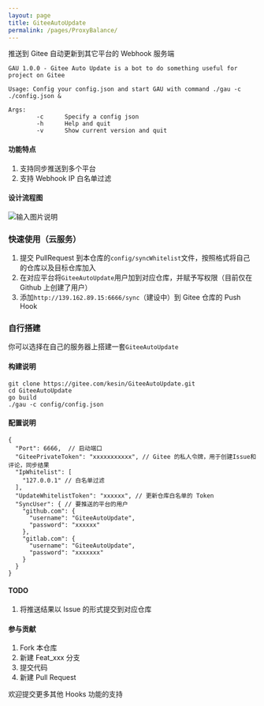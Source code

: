 ```yaml
---
layout: page
title: GiteeAutoUpdate
permalink: /pages/ProxyBalance/
---
```


推送到 Gitee 自动更新到其它平台的 Webhook 服务端

```
GAU 1.0.0 - Gitee Auto Update is a bot to do something useful for project on Gitee

Usage: Config your config.json and start GAU with command ./gau -c ./config.json &

Args:
        -c      Specify a config json
        -h      Help and quit
        -v      Show current version and quit

```

#### 功能特点
1. 支持同步推送到多个平台
2. 支持 Webhook IP 白名单过滤

#### 设计流程图

![输入图片说明](https://blogine-1251619080.cos.ap-guangzhou.myqcloud.com/uploads/images/2021/0102/171446_a977f236.png "屏幕截图.png")

### 快速使用（云服务）

1. 提交 PullRequest 到本仓库的`config/syncWhitelist`文件，按照格式将自己的仓库以及目标仓库加入
2. 在对应平台将`GiteeAutoUpdate`用户加到对应仓库，并赋予写权限（目前仅在 Github 上创建了用户）
3. 添加`http://139.162.89.15:6666/sync`（建设中）到 Gitee 仓库的 Push Hook

### 自行搭建
你可以选择在自己的服务器上搭建一套`GiteeAutoUpdate`

#### 构建说明

```
git clone https://gitee.com/kesin/GiteeAutoUpdate.git
cd GiteeAutoUpdate
go build
./gau -c config/config.json
```

#### 配置说明
```
{
  "Port": 6666,  // 启动端口
  "GiteePrivateToken": "xxxxxxxxxxx", // Gitee 的私人令牌，用于创建Issue和评论，同步结果
  "IpWhitelist": [
    "127.0.0.1" // 白名单过滤
  ],
  "UpdateWhitelistToken": "xxxxxx", // 更新仓库白名单的 Token
  "SyncUser": { // 要推送的平台的用户
    "github.com": {
      "username": "GiteeAutoUpdate",
      "password": "xxxxxx"
    },
    "gitlab.com": {
      "username": "GiteeAutoUpdate",
      "password": "xxxxxxx"
    }
  }
}

```

#### TODO
1. 将推送结果以 Issue 的形式提交到对应仓库

#### 参与贡献

1.  Fork 本仓库
2.  新建 Feat_xxx 分支
3.  提交代码
4.  新建 Pull Request

欢迎提交更多其他 Hooks 功能的支持